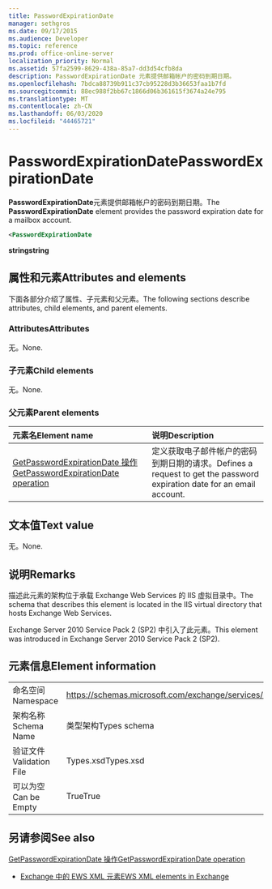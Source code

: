 ```yaml
---
title: PasswordExpirationDate
manager: sethgros
ms.date: 09/17/2015
ms.audience: Developer
ms.topic: reference
ms.prod: office-online-server
localization_priority: Normal
ms.assetid: 57fa2599-8629-438a-85a7-dd3d54cfb8da
description: PasswordExpirationDate 元素提供邮箱帐户的密码到期日期。
ms.openlocfilehash: 7bdca88739b911c37cb95228d3b36653faa1b7fd
ms.sourcegitcommit: 88ec988f2bb67c1866d06b361615f3674a24e795
ms.translationtype: MT
ms.contentlocale: zh-CN
ms.lasthandoff: 06/03/2020
ms.locfileid: "44465721"
---
```

# <a name="passwordexpirationdate"></a><span data-ttu-id="d6386-103">PasswordExpirationDate</span><span class="sxs-lookup"><span data-stu-id="d6386-103">PasswordExpirationDate</span></span>

<span data-ttu-id="d6386-104">**PasswordExpirationDate**元素提供邮箱帐户的密码到期日期。</span><span class="sxs-lookup"><span data-stu-id="d6386-104">The **PasswordExpirationDate** element provides the password expiration date for a mailbox account.</span></span> 
  
```XML
<PasswordExpirationDate
```

 <span data-ttu-id="d6386-105">**string**</span><span class="sxs-lookup"><span data-stu-id="d6386-105">**string**</span></span>
## <a name="attributes-and-elements"></a><span data-ttu-id="d6386-106">属性和元素</span><span class="sxs-lookup"><span data-stu-id="d6386-106">Attributes and elements</span></span>

<span data-ttu-id="d6386-107">下面各部分介绍了属性、子元素和父元素。</span><span class="sxs-lookup"><span data-stu-id="d6386-107">The following sections describe attributes, child elements, and parent elements.</span></span>
  
### <a name="attributes"></a><span data-ttu-id="d6386-108">Attributes</span><span class="sxs-lookup"><span data-stu-id="d6386-108">Attributes</span></span>

<span data-ttu-id="d6386-109">无。</span><span class="sxs-lookup"><span data-stu-id="d6386-109">None.</span></span>
  
### <a name="child-elements"></a><span data-ttu-id="d6386-110">子元素</span><span class="sxs-lookup"><span data-stu-id="d6386-110">Child elements</span></span>

<span data-ttu-id="d6386-111">无。</span><span class="sxs-lookup"><span data-stu-id="d6386-111">None.</span></span>
  
### <a name="parent-elements"></a><span data-ttu-id="d6386-112">父元素</span><span class="sxs-lookup"><span data-stu-id="d6386-112">Parent elements</span></span>

|<span data-ttu-id="d6386-113">**元素名**</span><span class="sxs-lookup"><span data-stu-id="d6386-113">**Element name**</span></span>|<span data-ttu-id="d6386-114">**说明**</span><span class="sxs-lookup"><span data-stu-id="d6386-114">**Description**</span></span>|
|:-----|:-----|
|[<span data-ttu-id="d6386-115">GetPasswordExpirationDate 操作</span><span class="sxs-lookup"><span data-stu-id="d6386-115">GetPasswordExpirationDate operation</span></span>](getpasswordexpirationdate-operation.md) <br/> |<span data-ttu-id="d6386-116">定义获取电子邮件帐户的密码到期日期的请求。</span><span class="sxs-lookup"><span data-stu-id="d6386-116">Defines a request to get the password expiration date for an email account.</span></span>  <br/> |
   
## <a name="text-value"></a><span data-ttu-id="d6386-117">文本值</span><span class="sxs-lookup"><span data-stu-id="d6386-117">Text value</span></span>

<span data-ttu-id="d6386-118">无。</span><span class="sxs-lookup"><span data-stu-id="d6386-118">None.</span></span>
  
## <a name="remarks"></a><span data-ttu-id="d6386-119">说明</span><span class="sxs-lookup"><span data-stu-id="d6386-119">Remarks</span></span>

<span data-ttu-id="d6386-120">描述此元素的架构位于承载 Exchange Web Services 的 IIS 虚拟目录中。</span><span class="sxs-lookup"><span data-stu-id="d6386-120">The schema that describes this element is located in the IIS virtual directory that hosts Exchange Web Services.</span></span>
  
<span data-ttu-id="d6386-121">Exchange Server 2010 Service Pack 2 (SP2) 中引入了此元素。</span><span class="sxs-lookup"><span data-stu-id="d6386-121">This element was introduced in Exchange Server 2010 Service Pack 2 (SP2).</span></span>
  
## <a name="element-information"></a><span data-ttu-id="d6386-122">元素信息</span><span class="sxs-lookup"><span data-stu-id="d6386-122">Element information</span></span>

|||
|:-----|:-----|
|<span data-ttu-id="d6386-123">命名空间</span><span class="sxs-lookup"><span data-stu-id="d6386-123">Namespace</span></span>  <br/> |https://schemas.microsoft.com/exchange/services/2006/types  <br/> |
|<span data-ttu-id="d6386-124">架构名称</span><span class="sxs-lookup"><span data-stu-id="d6386-124">Schema Name</span></span>  <br/> |<span data-ttu-id="d6386-125">类型架构</span><span class="sxs-lookup"><span data-stu-id="d6386-125">Types schema</span></span>  <br/> |
|<span data-ttu-id="d6386-126">验证文件</span><span class="sxs-lookup"><span data-stu-id="d6386-126">Validation File</span></span>  <br/> |<span data-ttu-id="d6386-127">Types.xsd</span><span class="sxs-lookup"><span data-stu-id="d6386-127">Types.xsd</span></span>  <br/> |
|<span data-ttu-id="d6386-128">可以为空</span><span class="sxs-lookup"><span data-stu-id="d6386-128">Can be Empty</span></span>  <br/> |<span data-ttu-id="d6386-129">True</span><span class="sxs-lookup"><span data-stu-id="d6386-129">True</span></span>  <br/> |
   
## <a name="see-also"></a><span data-ttu-id="d6386-130">另请参阅</span><span class="sxs-lookup"><span data-stu-id="d6386-130">See also</span></span>



[<span data-ttu-id="d6386-131">GetPasswordExpirationDate 操作</span><span class="sxs-lookup"><span data-stu-id="d6386-131">GetPasswordExpirationDate operation</span></span>](getpasswordexpirationdate-operation.md)


- [<span data-ttu-id="d6386-132">Exchange 中的 EWS XML 元素</span><span class="sxs-lookup"><span data-stu-id="d6386-132">EWS XML elements in Exchange</span></span>](ews-xml-elements-in-exchange.md)

